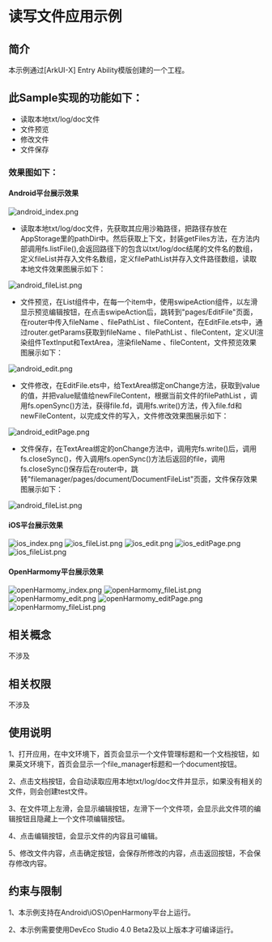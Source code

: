# 读写文件应用示例
## 简介
本示例通过[ArkUI-X] Entry Ability模版创建的一个工程。

## 此Sample实现的功能如下：
+ 读取本地txt/log/doc文件
+ 文件预览
+ 修改文件
+ 文件保存

### 效果图如下：

#### Android平台展示效果
  
![android_index.png](./screenshots/devices/android_index.png)
  
- 读取本地txt/log/doc文件，先获取其应用沙箱路径，把路径存放在AppStorage里的pathDir中。然后获取上下文，封装getFiles方法，在方法内部调用fs.listFile(),会返回路径下的包含以txt/log/doc结尾的文件名的数组，定义fileList并存入文件名数组，定义filePathList并存入文件路径数组，读取本地文件效果图展示如下：

![android_fileList.png](./screenshots/devices/android_fileList.png)

- 文件预览，在List组件中，在每一个item中，使用swipeAction组件，以左滑显示预览编辑按钮，在点击swipeAction后，跳转到"pages/EditFile"页面，在router中传入fileName 、filePathList 、fileContent，在EditFile.ets中，通过router.getParams获取到fileName 、filePathList 、fileContent，定义UI渲染组件TextInput和TextArea，渲染fileName 、fileContent，文件预览效果图展示如下：

![android_edit.png](./screenshots/devices/android_edit.png)

 - 文件修改，在EditFile.ets中，给TextArea绑定onChange方法，获取到value的值，并把value赋值给newFileContent，根据当前文件的filePathList ，调用fs.openSync()方法，获得file.fd，调用fs.write()方法，传入file.fd和newFileContent，以完成文件的写入，文件修改效果图展示如下：
  
![android_editPage.png](./screenshots/devices/android_editPage.png)

 - 文件保存，在TextArea绑定的onChange方法中，调用完fs.write()后，调用fs.closeSync()，传入调用fs.openSync()方法后返回的file，调用fs.closeSync()保存后在router中，跳转"filemanager/pages/document/DocumentFileList"页面，文件保存效果图展示如下：
  
![android_fileList.png](./screenshots/devices/android_fileList.png)

#### iOS平台展示效果

  ![ios_index.png](./screenshots/devices/ios_index.png)
  ![ios_fileList.png](./screenshots/devices/ios_fileList.png)
  ![ios_edit.png](./screenshots/devices/ios_edit.png)
  ![ios_editPage.png](./screenshots/devices/ios_editPage.png)
  ![ios_fileList.png](./screenshots/devices/ios_fileList.png)

#### OpenHarmomy平台展示效果

  ![openHarmomy_index.png](./screenshots/devices/openHarmomy_index.png)
  ![openHarmomy_fileList.png](./screenshots/devices/openHarmomy_fileList.png)
  ![openHarmomy_edit.png](./screenshots/devices/openHarmomy_edit.png)
  ![openHarmomy_editPage.png](./screenshots/devices/openHarmomy_editPage.png)
  ![openHarmomy_fileList.png](./screenshots/devices/openHarmomy_fileList.png)

## 相关概念

不涉及

## 相关权限

不涉及

## 使用说明

1、打开应用，在中文环境下，首页会显示一个文件管理标题和一个文档按钮，如果英文环境下，首页会显示一个file_manager标题和一个document按钮。

2、点击文档按钮，会自动读取应用本地txt/log/doc文件并显示，如果没有相关的文件，则会创建test文件。

3、在文件项上左滑，会显示编辑按钮，左滑下一个文件项，会显示此文件项的编辑按钮且隐藏上一个文件项编辑按钮。

4、点击编辑按钮，会显示文件的内容且可编辑。

5、修改文件内容，点击确定按钮，会保存所修改的内容，点击返回按钮，不会保存修改内容。

## 约束与限制

1、本示例支持在Android\iOS\OpenHarmony平台上运行。

2、本示例需要使用DevEco Studio 4.0 Beta2及以上版本才可编译运行。